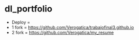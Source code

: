 # dl_portfolio
- Deploy = 
- 1 fork = https://github.com/Verogatica/trabajofinal3.github.io
- 2 fork = https://github.com/Verogatica/my_resume

